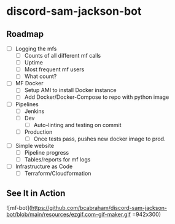 # discord-sam-jackson-bot

## Roadmap

- [ ] Logging the mfs
    - [ ] Counts of all different mf calls
    - [ ] Uptime
    - [ ] Most frequent mf users
    - [ ] What count?
- [ ] MF Docker
    - [ ] Setup AMI to install Docker instance
    - [ ] Add Docker/Docker-Compose to repo with python image
- [ ] Pipelines
    - [ ] Jenkins
    - [ ] Dev
        - [ ] Auto-linting and testing on commit
    - [ ] Production
        - [ ] Once tests pass, pushes new docker image to prod.
- [ ] Simple website 
    - [ ] Pipeline progress
    - [ ] Tables/reports for mf logs
- [ ] Infrastructure as Code
    - [ ] Terraform/Cloudformation

## See It in Action
![mf-bot](https://github.com/bcabraham/discord-sam-jackson-bot/blob/main/resources/ezgif.com-gif-maker.gif =942x300)
